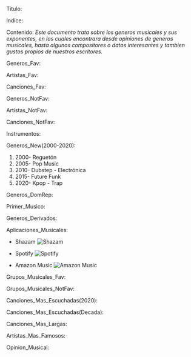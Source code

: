 Titulo: 



Indice:



Contenido: 
*Este documento trata sobre los generos musicales y sus exponentes, en los cuales encontrara desde   opiniones de generos musicales, hasta algunos compositores o datos interesantes y tambien gustos propios de nuestros escritores.*


Generos_Fav:



Artistas_Fav:



Canciones_Fav:



Generos_NotFav:



Artistas_NotFav:



Canciones_NotFav:



Instrumentos:



Generos_New(2000-2020):
1. 2000- Reguetón
2. 2005- Pop Music
3. 2010- Dubstep - Electrónica
4. 2015- Future Funk
5. 2020- Kpop - Trap


Generos_DomRep:



Primer_Musico:



Generos_Derivados:



Aplicaciones_Musicales:
* Shazam
![Shazam](https://upload.wikimedia.org/wikipedia/commons/thumb/d/d2/Shazam_logo.svg/1200px-Shazam_logo.svg.png)

* Spotify
![Spotify](https://logos-world.net/wp-content/uploads/2020/09/Spotify-Logo.png)

* Amazon Music
![Amazon Music](https://www.pngkey.com/png/full/59-591869_amazon-music-logos-amazon-logo-vector-transparent-amazon.png)


Grupos_Musicales_Fav:



Grupos_Musicales_NotFav:



Canciones_Mas_Escuchadas(2020):



Canciones_Mas_Escuchadas(Decada):



Canciones_Mas_Largas: 



Artistas_Mas_Famosos:



Opinion_Musical:
